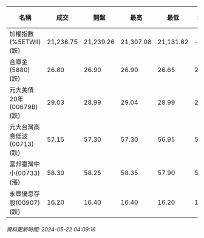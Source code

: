 | 名稱 | 成交 | 開盤 | 最高 | 最低 | 均價 | 成交金額(億) | 昨收 | 漲跌幅 | 漲跌 | 總量 | 昨量 | 振幅 |
| -------- | -------- | -------- | -------- |-------- | -------- | -------- |-------- |-------- |-------- | -------- | -------- |-------- |
|加權指數(%5ETWII) (跌)|21,236.75|21,239.26|21,307.08|21,131.62|-|3,737.82|21,271.63|0.16%|34.88|8,299,256|0|0.82%|
|合庫金(5880) (跌)|26.80|26.90|26.90|26.65|26.77|3.44|26.90|0.37%|0.10|12,843|13,438|0.93%|
|元大美債20年(00679B) (跌)|29.03|28.99|29.04|28.99|29.01|10.90|29.08|0.17%|0.05|37,573|52,707|0.17%|
|元大台灣高息低波(00713) (跌)|57.15|57.30|57.30|56.95|57.15|3.63|57.20|0.09%|0.05|6,345|9,464|0.61%|
|富邦臺灣中小(00733) (漲)|58.30|58.25|58.35|57.90|58.16|0.758|58.25|0.09%|0.05|1,303|3,347|0.77%|
|永豐優息存股(00907) (跌)|16.20|16.40|16.40|16.20|16.25|0.274|16.41|1.28%|0.21|1,684|3,144|1.22%|
###### 資料更新時間: 2024-05-22 04:09:16